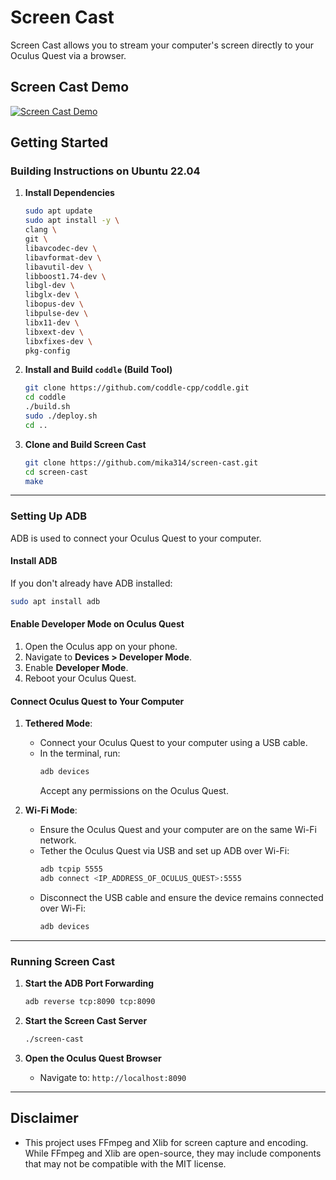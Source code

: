 # Screen Cast

Screen Cast allows you to stream your computer's screen directly to your Oculus Quest via a browser.

## **Screen Cast Demo**

[![Screen Cast Demo](https://img.youtube.com/vi/sL3Lxmemyn0/0.jpg)](https://youtu.be/sL3Lxmemyn0)


## **Getting Started**

### **Building Instructions on Ubuntu 22.04**

1. **Install Dependencies**
   ```bash
   sudo apt update
   sudo apt install -y \
   clang \
   git \
   libavcodec-dev \
   libavformat-dev \
   libavutil-dev \
   libboost1.74-dev \
   libgl-dev \
   libglx-dev \
   libopus-dev \
   libpulse-dev \
   libx11-dev \
   libxext-dev \
   libxfixes-dev \
   pkg-config
   ```

2. **Install and Build `coddle` (Build Tool)**
   ```bash
   git clone https://github.com/coddle-cpp/coddle.git
   cd coddle
   ./build.sh
   sudo ./deploy.sh
   cd ..
   ```

3. **Clone and Build Screen Cast**
   ```bash
   git clone https://github.com/mika314/screen-cast.git
   cd screen-cast
   make
   ```

---

### **Setting Up ADB**

ADB is used to connect your Oculus Quest to your computer.

#### **Install ADB**
If you don't already have ADB installed:
```bash
sudo apt install adb
```

#### **Enable Developer Mode on Oculus Quest**
1. Open the Oculus app on your phone.
2. Navigate to **Devices > Developer Mode**.
3. Enable **Developer Mode**.
4. Reboot your Oculus Quest.

#### **Connect Oculus Quest to Your Computer**
1. **Tethered Mode**:
   - Connect your Oculus Quest to your computer using a USB cable.
   - In the terminal, run:
     ```bash
     adb devices
     ```
     Accept any permissions on the Oculus Quest.

2. **Wi-Fi Mode**:
   - Ensure the Oculus Quest and your computer are on the same Wi-Fi network.
   - Tether the Oculus Quest via USB and set up ADB over Wi-Fi:
     ```bash
     adb tcpip 5555
     adb connect <IP_ADDRESS_OF_OCULUS_QUEST>:5555
     ```
   - Disconnect the USB cable and ensure the device remains connected over Wi-Fi:
     ```bash
     adb devices
     ```

---

### **Running Screen Cast**

1. **Start the ADB Port Forwarding**
   ```bash
   adb reverse tcp:8090 tcp:8090
   ```

2. **Start the Screen Cast Server**
   ```bash
   ./screen-cast
   ```

3. **Open the Oculus Quest Browser**
   - Navigate to: `http://localhost:8090`

---

## **Disclaimer**

- This project uses FFmpeg and Xlib for screen capture and encoding. While FFmpeg and Xlib are open-source, they may include components that may not be compatible with the MIT license.
